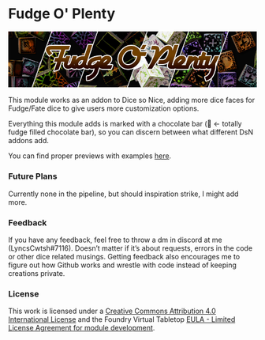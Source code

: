 # Fudge O' Plenty

![preview](Images/cover.jpg?raw=true)

This module works as an addon to Dice so Nice, adding more dice faces for Fudge/Fate dice to give users more customization options.

Everything this module adds is marked with a chocolate bar (🍫 <- totally fudge filled chocolate bar), so you can discern between what different DsN addons add.

You can find proper previews with examples [here](https://github.com/LyncsCwtsh/fvtt-fudgeoplenty/blob/main/Dice%20Preview.md).

### Future Plans
Currently none in the pipeline, but should inspiration strike, I might add more.

### Feedback
If you have any feedback, feel free to throw a dm in discord at me (LyncsCwtsh#7116). Doesn’t matter if it’s about requests, errors in the code or other dice related musings. Getting feedback also encourages me to figure out how Github works and wrestle with code instead of keeping creations private.

### License
This work is licensed under a [Creative Commons Attribution 4.0 International License](http://creativecommons.org/licenses/by/4.0/) and the Foundry Virtual Tabletop [EULA - Limited License Agreement for module development](https://foundryvtt.com/article/license/).
